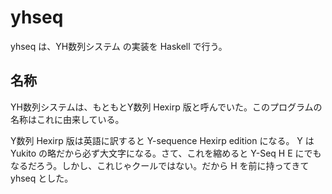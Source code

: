 # yhseq

yhseq は、YH数列システム の実装を Haskell で行う。

## 名称

YH数列システムは、もともとY数列 Hexirp 版と呼んでいた。このプログラムの名称はこれに由来している。

Y数列 Hexirp 版は英語に訳すると Y-sequence Hexirp edition になる。 Y は Yukito の略だから必ず大文字になる。さて、これを縮めると Y-Seq H E にでもなるだろう。しかし、これじゃクールではない。だから H を前に持ってきて yhseq とした。
